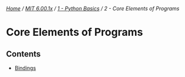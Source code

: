_[Home](../../../) / [MIT 6.00.1x](../../) / [1 - Python Basics](../) / 2 - Core Elements of Programs_
# Core Elements of Programs

## Contents
- [Bindings](./01-bindings.md)
